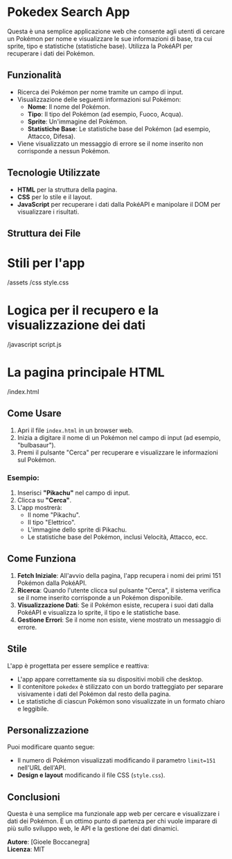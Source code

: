 # Pokedex Search App

Questa è una semplice applicazione web che consente agli utenti di cercare un Pokémon per nome e visualizzare le sue informazioni di base, tra cui sprite, tipo e statistiche (statistiche base). Utilizza la PokéAPI per recuperare i dati dei Pokémon.

## Funzionalità

- Ricerca dei Pokémon per nome tramite un campo di input.
- Visualizzazione delle seguenti informazioni sul Pokémon:
  - **Nome**: Il nome del Pokémon.
  - **Tipo**: Il tipo del Pokémon (ad esempio, Fuoco, Acqua).
  - **Sprite**: Un'immagine del Pokémon.
  - **Statistiche Base**: Le statistiche base del Pokémon (ad esempio, Attacco, Difesa).
- Viene visualizzato un messaggio di errore se il nome inserito non corrisponde a nessun Pokémon.

## Tecnologie Utilizzate

- **HTML** per la struttura della pagina.
- **CSS** per lo stile e il layout.
- **JavaScript** per recuperare i dati dalla PokéAPI e manipolare il DOM per visualizzare i risultati.

## Struttura dei File
# Stili per l'app 
/assets /css style.css 
# Logica per il recupero e la visualizzazione dei dati
/javascript script.js 
# La pagina principale HTML
/index.html 

## Come Usare

1. Apri il file `index.html` in un browser web.
2. Inizia a digitare il nome di un Pokémon nel campo di input (ad esempio, "bulbasaur").
3. Premi il pulsante "Cerca" per recuperare e visualizzare le informazioni sul Pokémon.

### Esempio:

1. Inserisci **"Pikachu"** nel campo di input.
2. Clicca su **"Cerca"**.
3. L'app mostrerà:
   - Il nome "Pikachu".
   - Il tipo "Elettrico".
   - L'immagine dello sprite di Pikachu.
   - Le statistiche base del Pokémon, inclusi Velocità, Attacco, ecc.

## Come Funziona

1. **Fetch Iniziale**: All'avvio della pagina, l'app recupera i nomi dei primi 151 Pokémon dalla PokéAPI.
2. **Ricerca**: Quando l'utente clicca sul pulsante "Cerca", il sistema verifica se il nome inserito corrisponde a un Pokémon disponibile.
3. **Visualizzazione Dati**: Se il Pokémon esiste, recupera i suoi dati dalla PokéAPI e visualizza lo sprite, il tipo e le statistiche base.
4. **Gestione Errori**: Se il nome non esiste, viene mostrato un messaggio di errore.

## Stile

L'app è progettata per essere semplice e reattiva:

- L'app appare correttamente sia su dispositivi mobili che desktop.
- Il contenitore `pokedex` è stilizzato con un bordo tratteggiato per separare visivamente i dati del Pokémon dal resto della pagina.
- Le statistiche di ciascun Pokémon sono visualizzate in un formato chiaro e leggibile.

## Personalizzazione

Puoi modificare quanto segue:

- Il numero di Pokémon visualizzati modificando il parametro `limit=151` nell'URL dell'API.
- **Design e layout** modificando il file CSS (`style.css`).

## Conclusioni

Questa è una semplice ma funzionale app web per cercare e visualizzare i dati dei Pokémon. È un ottimo punto di partenza per chi vuole imparare di più sullo sviluppo web, le API e la gestione dei dati dinamici.

**Autore**: [Gioele Boccanegra]  
**Licenza**: MIT
